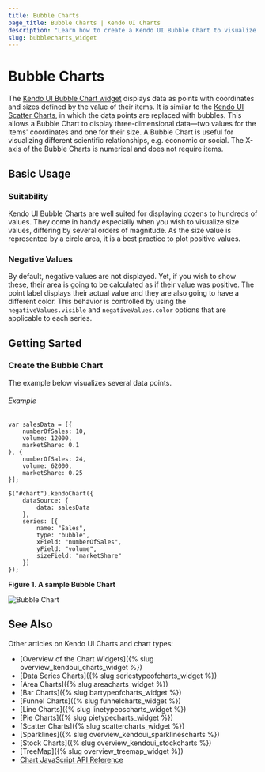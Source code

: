 ```yaml
---
title: Bubble Charts
page_title: Bubble Charts | Kendo UI Charts
description: "Learn how to create a Kendo UI Bubble Chart to visualize data points and how to set its properties."
slug: bubblecharts_widget
---
```


# Bubble Charts

The [Kendo UI Bubble Chart widget](http://demos.telerik.com/kendo-ui/bubble-charts/index) displays data as points with coordinates and sizes defined by the value of their items. It is similar to the [Kendo UI Scatter Charts](http://demos.telerik.com/kendo-ui/scatter-charts/index), in which the data points are replaced with bubbles. This allows a Bubble Chart to display three-dimensional data&mdash;two values for the items' coordinates and one for their size. A Bubble Chart is useful for visualizing different scientific relationships, e.g. economic or social. The X-axis of the Bubble Charts is numerical and does not require items.

## Basic Usage

### Suitability

Kendo UI Bubble Charts are well suited for displaying dozens to hundreds of values. They come in handy especially when you wish to visualize size values, differing by several orders of magnitude. As the size value is represented by a circle area, it is a best practice to plot positive values.

### Negative Values

By default, negative values are not displayed. Yet, if you wish to show these, their area is going to be calculated as if their value was positive. The point label displays their actual value and they are also going to have a different color. This behavior is controlled by using the `negativeValues.visible` and `negativeValues.color` options that are applicable to each series.

## Getting Sarted

### Create the Bubble Chart

The example below visualizes several data points.

###### Example

    var salesData = [{
        numberOfSales: 10,
        volume: 12000,
        marketShare: 0.1
    }, {
        numberOfSales: 24,
        volume: 62000,
        marketShare: 0.25
    }];

    $("#chart").kendoChart({
        dataSource: {
            data: salesData
        },
        series: [{
            name: "Sales",
            type: "bubble",
            xField: "numberOfSales",
            yField: "volume",
            sizeField: "marketShare"
        }]
    });

**Figure 1. A sample Bubble Chart**

 ![Bubble Chart](/controls/charts/chart-types/chart-bubble.png)

## See Also

 Other articles on Kendo UI Charts and chart types:

 * [Overview of the Chart Widgets]({% slug overview_kendoui_charts_widget %})
 * [Data Series Charts]({% slug seriestypeofcharts_widget %})
 * [Area Charts]({% slug areacharts_widget %})
 * [Bar Charts]({% slug bartypeofcharts_widget %})
 * [Funnel Charts]({% slug funnelcharts_widget %})
 * [Line Charts]({% slug linetypeoscharts_widget %})
 * [Pie Charts]({% slug pietypecharts_widget %})
 * [Scatter Charts]({% slug scattercharts_widget %})
 * [Sparklines]({% slug overview_kendoui_sparklinescharts %})
 * [Stock Charts]({% slug overview_kendoui_stockcharts %})
 * [TreeMap]({% slug overview_treemap_widget %})
 * [Chart JavaScript API Reference](/api/javascript/dataviz/ui/chart)
